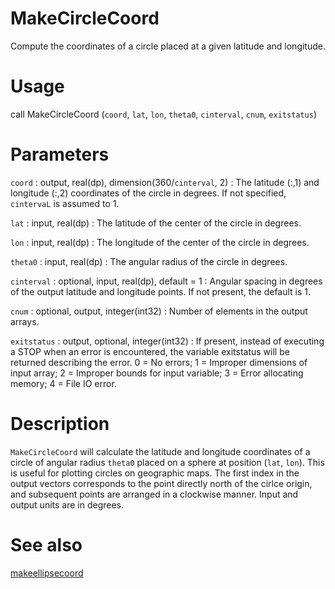 # MakeCircleCoord

Compute the coordinates of a circle placed at a given latitude and longitude.

# Usage

call MakeCircleCoord (`coord`, `lat`, `lon`, `theta0`, `cinterval`, `cnum`, `exitstatus`)

# Parameters

`coord` : output, real(dp), dimension(360/`cinterval`, 2)
:   The latitude (:,1) and longitude (:,2) coordinates of the circle in degrees. If not specified, `cintervaL` is assumed to 1.

`lat` : input, real(dp)
:   The latitude of the center of the circle in degrees.

`lon` : input, real(dp)
:   The longitude of the center of the circle in degrees.

`theta0` : input, real(dp)
:   The angular radius of the circle in degrees.

`cinterval` : optional, input, real(dp), default = 1
:   Angular spacing in degrees of the output latitude and longitude points. If not present, the default is 1.

`cnum` : optional, output, integer(int32)
:   Number of elements in the output arrays.

`exitstatus` : output, optional, integer(int32)
:   If present, instead of executing a STOP when an error is encountered, the variable exitstatus will be returned describing the error. 0 = No errors; 1 = Improper dimensions of input array; 2 = Improper bounds for input variable; 3 = Error allocating memory; 4 = File IO error.

# Description

`MakeCircleCoord` will calculate the latitude and longitude coordinates of a circle of angular radius `theta0` placed on a sphere at position (`lat`, `lon`). This is useful for plotting circles on geographic maps. The first index in the output vectors corresponds to the point directly north of the cirlce origin, and subsequent points are arranged in a clockwise manner. Input and output units are in degrees.

# See also

[makeellipsecoord](makeellipsecoord.html)
